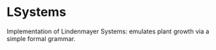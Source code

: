 # LSystems
Implementation of Lindenmayer Systems: emulates plant growth via a simple formal grammar.
